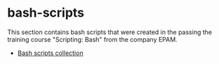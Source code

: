 # bash-scripts

This section contains bash scripts that were created in the passing the training course "Scripting: Bash" from the company EPAM.

- [Bash scripts collection](https://drive.google.com/drive/folders/1ThTxZMmPo9p6abuqCUSFSL_FYOgclELI?usp=share_link)
